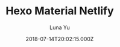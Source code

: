 ---
title: Hexo Material Netlify
github: https://github.com/lunaceee/hexo-material-netlify
demo: https://hexo-material-cms.netlify.app/
author: Luna Yu
ssg:
  - Hexo
cms:
  - NetlifyCMS
date: 2018-07-14T20:02:15.000Z
description: Hexo + Netlify CMS starter based on material design
stale: true
---